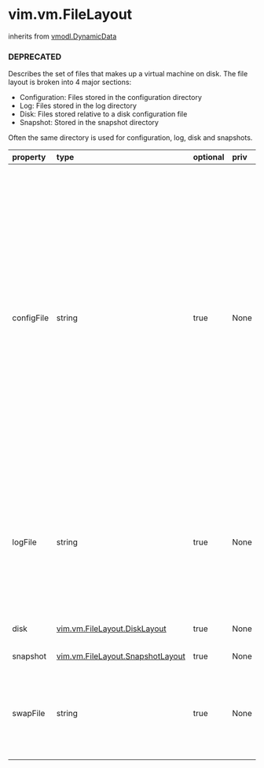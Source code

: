 vim.vm.FileLayout
=================
inherits from [vmodl.DynamicData](docs/vmodl.DynamicData.md)
### DEPRECATED



Describes the set of files that makes up a virtual machine on disk. The   file layout is broken into 4 major sections:   <ul>   <li>Configuration: Files stored in the configuration directory   <li>Log: Files stored in the log directory   <li>Disk: Files stored relative to a disk configuration file   <li>Snapshot: Stored in the snapshot directory   </ul>   Often the same directory is used for configuration, log, disk and   snapshots.   <p>

| property | type | optional | priv | desc |
|:---------|:-----|:---------|:-----|:-----|
| configFile | string | true | None | A list of files that makes up the configuration of the virtual machine   (excluding the .vmx file, since that file is represented in the   FileInfo). These are relative paths from the configuration directory. A   slash is always used as a separator. This list will typically include the   NVRAM file, but could also include other meta-data files. |
| logFile | string | true | None | A list of files stored in the virtual machine's log directory. These are   relative paths from the logDirectory. A slash is always used as a   separator. |
| disk | [vim.vm.FileLayout.DiskLayout](vim.vm.FileLayout.DiskLayout.md "vim.vm.FileLayout.DiskLayout") | true | None | Files making up each virtual disk. |
| snapshot | [vim.vm.FileLayout.SnapshotLayout](vim.vm.FileLayout.SnapshotLayout.md "vim.vm.FileLayout.SnapshotLayout") | true | None | Files of each snapshot. |
| swapFile | string | true | None | The swapfile specific to this virtual machine, if any. This is a   complete datastore path, not a relative path. |


